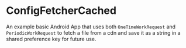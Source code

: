 # ConfigFetcherCached

An example basic Android App that uses both `OneTimeWorkRequest` and `PeriodicWorkRequest` to fetch a file from a cdn and save it as a string in a shared preference key for future use.